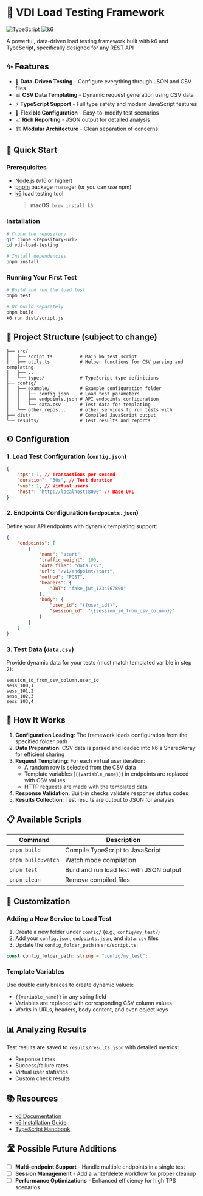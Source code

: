# 🚀 VDI Load Testing Framework

[![TypeScript](https://img.shields.io/badge/TypeScript-007ACC?style=flat&logo=typescript&logoColor=white)](https://www.typescriptlang.org/)
[![k6](https://img.shields.io/badge/k6-7D64FF?style=flat&logo=k6&logoColor=white)](https://k6.io/)

A powerful, data-driven load testing framework built with k6 and TypeScript, specifically designed for any REST API

## ✨ Features

-   🎯 **Data-Driven Testing** - Configure everything through JSON and CSV files
-   📊 **CSV Data Templating** - Dynamic request generation using CSV data
-   ⚡ **TypeScript Support** - Full type safety and modern JavaScript features
-   🔧 **Flexible Configuration** - Easy-to-modify test scenarios
-   📈 **Rich Reporting** - JSON output for detailed analysis
-   🏗️ **Modular Architecture** - Clean separation of concerns

## 🚀 Quick Start

### Prerequisites

-   [Node.js](https://nodejs.org/) (v16 or higher)
-   [pnpm](https://pnpm.io/) package manager (or you can use npm)
-   [k6](https://grafana.com/docs/k6/latest/set-up/install-k6/) load testing tool
    > **macOS**: `brew install k6`

### Installation

```bash
# Clone the repository
git clone <repository-url>
cd vdi-load-testing

# Install dependencies
pnpm install
```

### Running Your First Test

```bash
# Build and run the load test
pnpm test

# Or build separately
pnpm build
k6 run dist/script.js
```

## 📁 Project Structure (subject to change)

```
├── src/
│   ├── script.ts          # Main k6 test script
│   ├── utils.ts           # Helper functions for CSV parsing and templating
│   ├── ...
│   └── types/             # TypeScript type definitions
├── config/
│   ├── example/           # Example configuration folder
│   │   ├── config.json    # Load test parameters
│   │   ├── endpoints.json # API endpoints configuration
│   │   └── data.csv       # Test data for templating
│   └── other_repos...     # other services to run tests with
├── dist/                  # Compiled JavaScript output
└── results/               # Test results and reports
```

## ⚙️ Configuration

### 1. Load Test Configuration (`config.json`)

```json
{
    "tps": 1, // Transactions per second
    "duration": "30s", // Test duration
    "vus": 1, // Virtual users
    "host": "http://localhost:8000" // Base URL
}
```

### 2. Endpoints Configuration (`endpoints.json`)

Define your API endpoints with dynamic templating support:

```json
{
    "endpoints": [
        {
            "name": "start",
            "traffic_weight": 100,
            "data_file": "data.csv",
            "url": "/v1/endpoint/start",
            "method": "POST",
            "headers": {
                "JWT": "fake_jwt_1234567890"
            },
            "body": {
                "user_id": "{{user_id}}",
                "session_id": "{{session_id_from_csv_column}}"
            }
        }
    ]
}
```

### 3. Test Data (`data.csv`)

Provide dynamic data for your tests (must match templated varible in step 2):

```csv
session_id_from_csv_column,user_id
sess_100,1
sess_101,2
sess_102,3
sess_103,4
```

## 🎯 How It Works

1. **Configuration Loading**: The framework loads configuration from the specified folder path
2. **Data Preparation**: CSV data is parsed and loaded into k6's SharedArray for efficient sharing
3. **Request Templating**: For each virtual user iteration:
    - A random row is selected from the CSV data
    - Template variables (`{{variable_name}}`) in endpoints are replaced with CSV values
    - HTTP requests are made with the templated data
4. **Response Validation**: Built-in checks validate response status codes
5. **Results Collection**: Test results are output to JSON for analysis

## 📋 Available Scripts

| Command            | Description                              |
| ------------------ | ---------------------------------------- |
| `pnpm build`       | Compile TypeScript to JavaScript         |
| `pnpm build:watch` | Watch mode compilation                   |
| `pnpm test`        | Build and run load test with JSON output |
| `pnpm clean`       | Remove compiled files                    |

## 🔧 Customization

### Adding a New Service to Load Test

1. Create a new folder under `config/` (e.g., `config/my_test/`)
2. Add your `config.json`, `endpoints.json`, and `data.csv` files
3. Update the `config_folder_path` in `src/script.ts`:

```typescript
const config_folder_path: string = "config/my_test";
```

### Template Variables

Use double curly braces to create dynamic values:

-   `{{variable_name}}` in any string field
-   Variables are replaced with corresponding CSV column values
-   Works in URLs, headers, body content, and even object keys

## 📊 Analyzing Results

Test results are saved to `results/results.json` with detailed metrics:

-   Response times
-   Success/failure rates
-   Virtual user statistics
-   Custom check results

## 📚 Resources

-   [k6 Documentation](https://grafana.com/docs/k6/latest/)
-   [k6 Installation Guide](https://grafana.com/docs/k6/latest/set-up/install-k6/)
-   [TypeScript Handbook](https://www.typescriptlang.org/docs/)

## 🛣️ Possible Future Additions

-   [ ] **Multi-endpoint Support** - Handle multiple endpoints in a single test
-   [ ] **Session Management** - Add a write/delete workflow for proper cleanup
-   [ ] **Performance Optimizations** - Enhanced efficiency for high TPS scenarios
